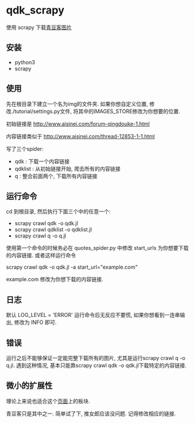 # qdk_scrapy

使用 scrapy 下载[青豆客图片](http://www.aisinei.com/forum-qingdouke-1.html)


## 安装
* python3
* scrapy

## 使用
先在根目录下建立一个名为img的文件夹.
如果你想自定义位置, 修改./tutorial/settings.py文件, 将其中的IMAGES_STORE修改为你想要的位置.

初始链接是 http://www.aisinei.com/forum-qingdouke-1.html

内容链接类似于 http://www.aisinei.com/thread-12853-1-1.html

写了三个spider:
* qdk : 下载一个内容链接
* qdklist : 从初始链接开始, 爬去所有的内容链接
* q : 整合前面两个, 下载所有内容链接

## 运行命令
cd 到根目录, 然后执行下面三个中的任意一个:

* scrapy crawl qdk -o qdk.jl
* scrapy crawl qdklist -o qdklist.jl
* scrapy crawl q -o q.jl

使用第一个命令的时候务必在 quotes_spider.py 中修改 start_urls 为你想要下载的内容链接.
或者这样运行命令

scrapy crawl qdk -o qdk.jl -a start_url="example.com"

example.com 修改为你想下载的内容链接.

## 日志
默认 LOG_LEVEL = 'ERROR' 
运行命令后无反应不要慌, 如果你想看到一连串输出, 修改为 INFO 即可.

## 错误
运行之后不能够保证一定能完整下载所有的图片, 尤其是运行scrapy crawl q -o q.jl.
遇到这种情况, 基本只能靠scrapy crawl qdk -o qdk.jl下载特定的内容链接.

## 微小的扩展性
理论上来说也适合这个[页面](http://www.aisinei.com/forum.php?gid=1)上的板块.

青豆客只是其中之一. 简单试了下, 推女郎应该没问题. 记得修改相应的链接.

